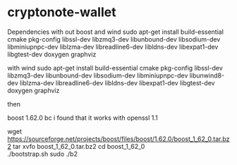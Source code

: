 # cryptonote-wallet

Dependencies
with out boost and wind 
sudo apt-get install build-essential cmake pkg-config libssl-dev libzmq3-dev libunbound-dev libsodium-dev libminiupnpc-dev liblzma-dev libreadline6-dev libldns-dev libexpat1-dev libgtest-dev doxygen graphviz

with wind 
sudo apt-get install build-essential cmake pkg-config libssl-dev libzmq3-dev libunbound-dev libsodium-dev libminiupnpc-dev libunwind8-dev liblzma-dev libreadline6-dev libldns-dev libexpat1-dev libgtest-dev doxygen graphviz


then 
 
 boost 1.62.0 bc i found that it works with openssl 1.1
 
 
wget  https://sourceforge.net/projects/boost/files/boost/1.62.0/boost_1_62_0.tar.bz2
tar xvfo boost_1_62_0.tar.bz2
cd boost_1_62_0  
./bootstrap.sh
sudo ./b2  

